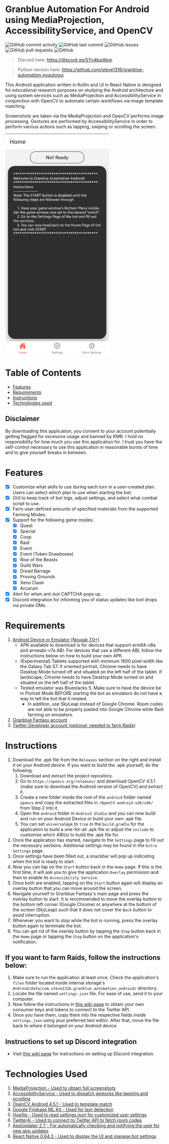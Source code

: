 # Granblue Automation For Android using MediaProjection, AccessibilityService, and OpenCV

![GitHub commit activity](https://img.shields.io/github/commit-activity/m/steve1316/granblue-automation-android?logo=GitHub) ![GitHub last commit](https://img.shields.io/github/last-commit/steve1316/granblue-automation-android?logo=GitHub) ![GitHub issues](https://img.shields.io/github/issues/steve1316/granblue-automation-android?logo=GitHub) ![GitHub pull requests](https://img.shields.io/github/issues-pr/steve1316/granblue-automation-android?logo=GitHub) ![GitHub](https://img.shields.io/github/license/steve1316/granblue-automation-android?logo=GitHub)

> Discord here: https://discord.gg/5Yv4kqjAbm

> Python version here: https://github.com/steve1316/granblue-automation-pyautogui

This Android application written in Kotlin and UI in React Native is designed for educational research purposes on studying the Android architecture and using system services such as MediaProjection and AccessibilityService in conjunction with OpenCV to automate certain workflows via image template matching.

Screenshots are taken via the MediaProjection and OpenCV performs image processing. Gestures are performed by AccessibilityService in order to perform various actions such as tapping, swiping or scrolling the screen.

<img src="src/images/readme_assets/readme1.png" height="700px" />

# Table of Contents

-   [Features](#Features)
-   [Requirements](#Requirements)
-   [Instructions](#Instructions)
-   [Technologies used](#Technologies-Used)

## Disclaimer

By downloading this application, you consent to your account potentially getting flagged for excessive usage and banned by KMR. I hold no responsibility for how much you use this application for. I trust you have the self-control necessary to use this application in reasonable bursts of time and to give yourself breaks in between.

# Features

-   [x] Customize what skills to use during each turn in a user-created plan. Users can select which plan to use when starting the bot.
-   [x] GUI to keep track of bot logs, adjust settings, and select what combat script to use.
-   [x] Farm user-defined amounts of specified materials from the supported Farming Modes.
-   [x] Support for the following game modes:
    -   [x] Quest
    -   [x] Special
    -   [x] Coop
    -   [x] Raid
    -   [x] Event
    -   [x] Event (Token Drawboxes)
    -   [x] Rise of the Beasts
    -   [x] Guild Wars
    -   [x] Dread Barrage
    -   [x] Proving Grounds
    -   [x] Xeno Clash
    -   [x] Arcarum
-   [x] Alert for when anti-bot CAPTCHA pops up.
-   [x] Discord integration for informing you of status updates like loot drops via private DMs.

# Requirements

1. [Android Device or Emulator (Nougat 7.0+)](https://developer.android.com/about/versions)
    - APK available to download is for devices that support arm64-v8a and armeabi-v7a ABI. For devices that use a different ABI, follow the instructions below on how to build your own APK.
    - (Experimental) Tablets supported with minimum 1600 pixel width like the Galaxy Tab S7. If oriented portrait, Chrome needs to have Desktop Mode turned off and situated on the left half of the tablet. If landscape, Chrome needs to have Desktop Mode turned on and situated on the left half of the tablet.
    - Tested emulator was Bluestacks 5. Make sure to have the device be in Portrait Mode BEFORE starting the bot as emulators do not have a way to tell the bot that it rotated.
        - In addition, use SkyLeap instead of Google Chrome. Room codes are not able to be properly pasted into Google Chrome while Raid farming on emulators.
2. [Granblue Fantasy account](http://game.granbluefantasy.jp/)
3. [Twitter Developer account (optional, needed to farm Raids)](https://developer.twitter.com/en)

# Instructions

1. Download the .apk file from the `Releases` section on the right and install it on your Android device. If you want to build the .apk yourself, do the following:
    1. Download and extract the project repository.
    2. Go to `https://opencv.org/releases/` and download OpenCV 4.5.1 (make sure to download the Android version of OpenCV) and extract it.
    3. Create a new folder inside the root of the `android` folder named `opencv` and copy the extracted files in `/OpenCV-android-sdk/sdk/` from Step 2 into it.
    4. Open the `android` folder in `Android Studio` and you can now build and run on your Android Device or build your own .apk file.
    5. You can set `universalApk` to `true` in the `build.gradle` for the application to build a one-for-all .apk file or adjust the `include` to customize which ABI(s) to build the .apk file for.
2. Once the application has started, navigate to the `Settings` page to fill out the necessary sections. Additional settings may be found in the `Extra Settings` page.
3. Once settings have been filled out, a snackbar will pop up indicating when the bot is ready to start.
4. Now you can tap on the `Start` button back in the `Home` page. If this is the first time, it will ask you to give the application `Overlay` permission and then to enable its `Accessibility Service`.
5. Once both are enabled, tapping on the `Start` button again will display an overlay button that you can move around the screen.
6. Navigate yourself to Granblue Fantasy's main page and press the overlay button to start. It is recommended to move the overlay button to the bottom left corner (Google Chrome) or anywhere at the bottom of the screen (SkyLeap) such that it does not cover the `Back` button to avoid interruption.
7. Whenever you want to stop while the bot is running, press the overlay button again to terminate the bot.
8. You can get rid of the overlay button by tapping the `Stop` button back in the `Home` page or tapping the `Stop` button on the application's notification.

## If you want to farm Raids, follow the instructions below:

1. Make sure to run the application at least once. Check the application's `files` folder located inside internal storage's `Android/data/com.steve1316.granblue_automation_android/` directory.
2. Locate the file named `settings.json` file. For ease of use, send it to your computer.
3. Now follow the instructions in [this wiki page](https://github.com/steve1316/granblue-automation-pyautogui/wiki/Instructions-for-Farming-Raids) to obtain your own consumer keys and tokens to connect to the Twitter API.
4. Once you have them, copy them into the respective fields inside `settings.json` using your preferred text editor. After that, move the file back to where it belonged on your Android device.

## Instructions to set up Discord integration

-   Visit [this wiki page](https://github.com/steve1316/granblue-automation-pyautogui/wiki/Instructions-for-Discord-integration) for instructions on setting up Discord integration.

# Technologies Used

1. [MediaProjection - Used to obtain full screenshots](https://developer.android.com/reference/android/media/projection/MediaProjection)
2. [AccessibilityService - Used to dispatch gestures like tapping and scrolling](https://developer.android.com/reference/android/accessibilityservice/AccessibilityService)
3. [OpenCV Android 4.5.1 - Used to template match](https://opencv.org/releases/)
4. [Google Firebase ML Kit - Used for text detection](https://developers.google.com/ml-kit/vision/text-recognition/android)
5. [Hoplite - Used to read settings.json for customized user settings](https://github.com/sksamuel/hoplite)
6. [Twitter4j - Used to connect to Twitter API to fetch room codes](https://github.com/Twitter4J/Twitter4J)
7. [AppUpdater 2.7 - For automatically checking and notifying the user for new app updates](https://github.com/javiersantos/AppUpdater)
8. [React Native 0.64.3 - Used to display the UI and manage bot settings](https://reactnative.dev/)
